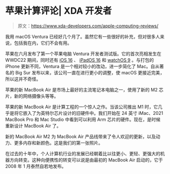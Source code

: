 # 苹果计算评论| XDA 开发者

> 原文：<https://www.xda-developers.com/apple-computing-reviews/>

[](/macos-ventura-review/)

我用 macOS Ventura 已经好几个月了。虽然它有一些很好的补充，但对很多人来说，包括我在内，它们不会有用。

苹果在六月发布了第一个苹果电脑 Ventura 开发者测试版。它的首次亮相发生在 WWDC22 期间，同时还有 [iOS 16](http://xda-developers.com/ios-16) 、 [iPadOS 16](http://xda-developers.com/ipados-16) 和 [watchOS 9](http://xda-developers.com/watchos-9) 。与打包的 iPhone 更新不同，Ventura 是一个相对较小的改动，进一步简化了 Mac。自从著名的 Big Sur 发布以来，该公司一直在进行更小的调整，使 macOS 更接近完美，所以这并不奇怪。

[](/macbook-air-m2-2022-review/)

苹果的新 MacBook Air 是市场上最好的主流笔记本电脑之一，使用了新的 M2 芯片，新的网络摄像头等等。

苹果的新 MacBook Air 是计算工程的一个惊人之作。当该公司推出 M1 时，它几乎是将它嵌入了为英特尔芯片设计的旧硬件中。我们开始在 24 英寸 iMac、2021 MacBook Pro 和 Mac Studio 中看到可以利用 Arm 芯片的硬件。现在，是时候重新设计 MacBook Air 了。

[](/apple-macbook-air-m2-first-look/)

新的 MacBook Air M2 为 MacBook Air 产品线带来了令人欢迎的更新，以及动力、更多内存和新颜色。这是我们的第一张照片。

在过去的十年中，个人计算机行业的发展已经朝着比以往更小、更轻、更强大的机器方向转变。这种向便携性的转变可以说是由最初的 MacBook Air 启动的，它于 2008 年 1 月泰然自若地发布。